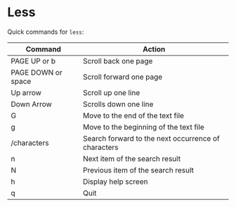 # Less

Quick commands for ```less```:

|Command|Action|
|---|---|
|PAGE UP or b|Scroll back one page|
|PAGE DOWN or space|Scroll forward one page|
|Up arrow|Scroll up one line|
|Down Arrow|Scrolls down one line|
|G|Move to the end of the text file|
|g|Move to the beginning of the text file|
|/characters|Search forward to the next occurrence of characters|
|n|Next item of the search result|
|N|Previous item of the search result|
|h|Display help screen|
|q|Quit|
